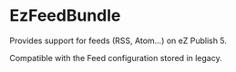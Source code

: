 # EzFeedBundle

Provides support for feeds (RSS, Atom...) on eZ Publish 5.

Compatible with the Feed configuration stored in legacy.

